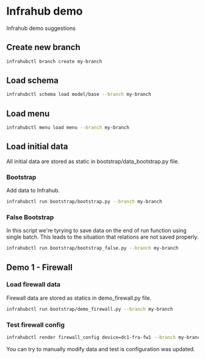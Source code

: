 # Infrahub demo

Infrahub demo suggestions

## Create new branch

```bash
infrahubctl branch create my-branch
```

## Load schema

```bash
infrahubctl schema load model/base --branch my-branch
```

## Load menu

```bash
infrahubctl menu load menu --branch my-branch
```

## Load initial data

All initial data are stored as static in bootstrap/data_bootstrap.py file.

### Bootstrap

Add data to Infrahub.

```bash
infrahubctl run bootstrap/bootstrap.py --branch my-branch
```

### False Bootstrap

In this script we're tyrying to save data on the end of run function using single batch.
This leads to the situation that relations are not saved properly.

```bash
infrahubctl run bootstrap/bootstrap_false.py --branch my-branch
```

## Demo 1 - Firewall

### Load firewall data

Firewall data are stored as statics in demo_firewall.py file.

```bash
infrahubctl run bootstrap/demo_firewall.py --branch my-branch
```

### Test firewall config

```bash
infrahubctl render firewall_config device=dc1-fra-fw1 --branch my-branch
```

You can try to manually modify data and test is configuration was updated.


